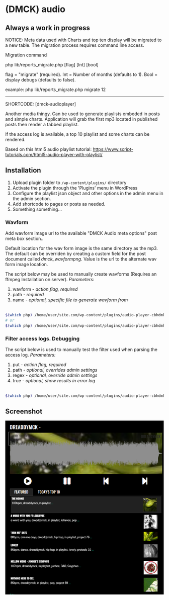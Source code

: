 # (DMCK) audio

## Always a work in progress

NOTICE: Meta data used with Charts and top ten display will be migrated to a new table. The migration process requires command line access.

Migration command

php lib/reports_migrate.php [flag] [Int] [bool]

flag = "migrate" (required).
Int = Number of months (defaults to 1).
Bool = display debugs (defaults to false).

example: php lib/reports_migrate.php migrate 12

----------------------------------------------------------------

SHORTCODE: [dmck-audioplayer]

Another media thingy. Can be used to generate playlists embeded in posts and simple charts. Application will grab the first mp3 located in published posts then render a tabbed playlist.

If the access log is available, a top 10 playlist and some charts can be rendered.

Based on this html5 audio playlist tutorial:
https://www.script-tutorials.com/html5-audio-player-with-playlist/

## Installation

1. Upload plugin folder to `/wp-content/plugins/` directory
2. Activate the plugin through the 'Plugins' menu in WordPress
3. Configure the playlist json object and other options in the admin menu in the admin section.
4. Add shortcode to pages or posts as needed.
5. Something something...

### Wavform

Add wavform image url to the available "DMCK Audio meta options" post meta box section..

Default location for the wav form image is the same directory as the mp3. 
The default can be overriden by creating a custom field for the post document called *dmck_wavformpng*. Value is the url to the alternate wav form image location.

The script below may be used to manually create wavforms (Requires an ffmpeg Installation on server).
_Parameters:_

1. wavform - _action flag, required_
2. path - _required_
3. name - _optional, specific file to generate wavform from_

```bash

$(which php) /home/user/site.com/wp-content/plugins/audio-player-cbhdmk/lib/reports.php wavform "/path/to/folder"
# or
$(which php) /home/user/site.com/wp-content/plugins/audio-player-cbhdmk/lib/reports.php wavform "/path/to/folder" "file-name.mp3"
```

### Filter access logs. Debugging

The script below is used to manually test the filter used when parsing the access log.
_Parameters:_

1. put - _action flag, required_
2. path - _optional, overrides admin settings_
3. regex - _optional, override admin settings_
4. true - _optional, show results in error log_

```bash

$(which php) /home/user/site.com/wp-content/plugins/audio-player-cbhdmk/lib/reports.php put "/path/to/accesslog" "/.mp3/i" true
```

## Screenshot

![alt tag](https://github.com/dreaddymck/audio-player-cbhdmk/blob/master/screenshot.png?raw=true)

